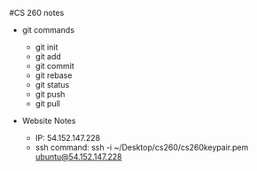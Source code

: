 #CS 260 notes

- git commands
     - git init
     - git add
     - git commit
     - git rebase
     - git status
     - git push
     - git pull

- Website Notes
    - IP: 54.152.147.228
    - ssh command: ssh -i ~/Desktop/cs260/cs260keypair.pem ubuntu@54.152.147.228